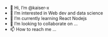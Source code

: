 - 👋 Hi, I’m @kaiser-x
- 👀 I’m interested in Web dev and data science 
- 🌱 I’m currently learning React Nodejs
- 💞️ I’m looking to collaborate on ...
- 📫 How to reach me ...

<!---
kaiser-x/kaiser-x is a ✨ special ✨ repository because its `README.md` (this file) appears on your GitHub profile.
You can click the Preview link to take a look at your changes.
--->
